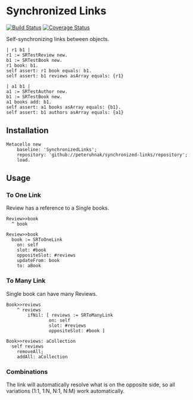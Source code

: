 # Synchronized Links
[![Build Status](https://travis-ci.org/peteruhnak/synchronized-links.svg?branch=master)](https://travis-ci.org/peteruhnak/synchronized-links) [![Coverage Status](https://coveralls.io/repos/github/peteruhnak/synchronized-links/badge.svg?branch=master)](https://coveralls.io/github/peteruhnak/synchronized-links?branch=master)

Self-synchronizing links between objects.

```smalltalk
| r1 b1 |
r1 := SRTestReview new.
b1 := SRTestBook new.
r1 book: b1.
self assert: r1 book equals: b1.
self assert: b1 reviews asArray equals: {r1}
```

```smalltalk
| a1 b1 |
a1 := SRTestAuthor new.
b1 := SRTestBook new.
a1 books add: b1.
self assert: a1 books asArray equals: {b1}.
self assert: b1 authors asArray equals: {a1}
```

## Installation

```
Metacello new
	baseline: 'SynchronizedLinks';
	repository: 'github://peteruhnak/synchronized-links/repository';
	load.
```

## Usage

### To One Link

Review has a reference to a Single books.

```smalltalk
Review>>book
  ^ book

Review>>book
  book := SRToOneLink
    on: self
    slot: #book
    oppositeSlot: #reviews
    updateFrom: book
    to: aBook
```

### To Many Link

Single book can have many Reviews.

```smalltalk
Book>>reviews
	^ reviews
		ifNil: [ reviews := SRToManyLink
				on: self
				slot: #reviews
				oppositeSlot: #book ]

Book>>reviews: aCollection
  self reviews
    removeAll;
    addAll: aCollection
```

### Combinations

The link will automatically resolve what is on the opposite side, so all variations (1:1, 1:N, N:1, N:M) work automatically.
